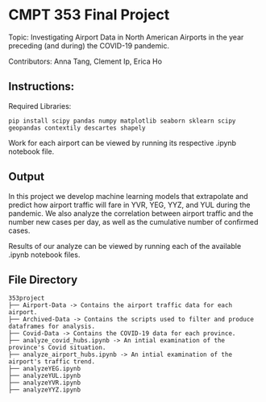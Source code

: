 # CMPT 353 Final Project

Topic: Investigating Airport Data in North American Airports in the year preceding (and during) the COVID-19 pandemic.

Contributors: Anna Tang, Clement Ip, Erica Ho

## Instructions:

Required Libraries:
```
pip install scipy pandas numpy matplotlib seaborn sklearn scipy geopandas contextily descartes shapely
```

Work for each airport can be viewed by running its respective .ipynb notebook file.

## Output

In this project we develop machine learning models that extrapolate and predict how airport traffic will fare in YVR, YEG, YYZ, and YUL during the pandemic. We also analyze the correlation between airport traffic and the number new cases per day, as well as the cumulative number of confirmed cases. 

Results of our analyze can be viewed by running each of the available .ipynb notebook files.

## File Directory 

```
353project
├── Airport-Data -> Contains the airport traffic data for each airport.
├── Archived-Data -> Contains the scripts used to filter and produce dataframes for analysis.
├── Covid-Data -> Contains the COVID-19 data for each province.
├── analyze_covid_hubs.ipynb -> An intial examination of the province's Covid situation.
├── analyze_airport_hubs.ipynb -> An intial examination of the airport's traffic trend.
├── analyzeYEG.ipynb
├── analyzeYUL.ipynb
├── analyzeYVR.ipynb
├── analyzeYYZ.ipynb
```
